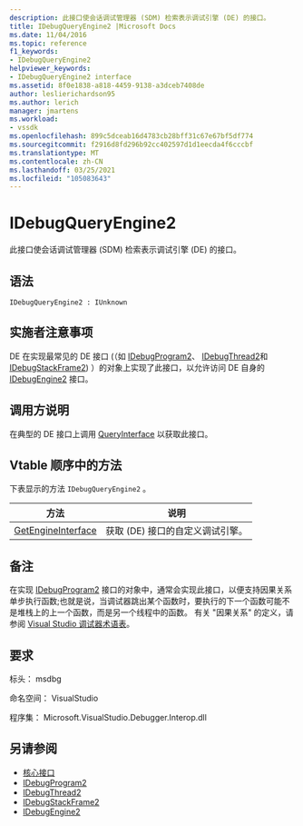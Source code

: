 ```yaml
---
description: 此接口使会话调试管理器 (SDM) 检索表示调试引擎 (DE) 的接口。
title: IDebugQueryEngine2 |Microsoft Docs
ms.date: 11/04/2016
ms.topic: reference
f1_keywords:
- IDebugQueryEngine2
helpviewer_keywords:
- IDebugQueryEngine2 interface
ms.assetid: 8f0e1838-a818-4459-9138-a3dceb7408de
author: leslierichardson95
ms.author: lerich
manager: jmartens
ms.workload:
- vssdk
ms.openlocfilehash: 899c5dceab16d4783cb28bff31c67e67bf5df774
ms.sourcegitcommit: f2916d8fd296b92cc402597d1d1eecda4f6cccbf
ms.translationtype: MT
ms.contentlocale: zh-CN
ms.lasthandoff: 03/25/2021
ms.locfileid: "105083643"
---
```

# <a name="idebugqueryengine2"></a>IDebugQueryEngine2
此接口使会话调试管理器 (SDM) 检索表示调试引擎 (DE) 的接口。

## <a name="syntax"></a>语法

```
IDebugQueryEngine2 : IUnknown
```

## <a name="notes-for-implementers"></a>实施者注意事项
 DE 在实现最常见的 DE 接口 (（如 [IDebugProgram2](../../../extensibility/debugger/reference/idebugprogram2.md)、 [IDebugThread2](../../../extensibility/debugger/reference/idebugthread2.md)和 [IDebugStackFrame2](../../../extensibility/debugger/reference/idebugstackframe2.md)) ）的对象上实现了此接口，以允许访问 DE 自身的 [IDebugEngine2](../../../extensibility/debugger/reference/idebugengine2.md) 接口。

## <a name="notes-for-callers"></a>调用方说明
 在典型的 DE 接口上调用 [QueryInterface](/cpp/atl/queryinterface) 以获取此接口。

## <a name="methods-in-vtable-order"></a>Vtable 顺序中的方法
 下表显示的方法 `IDebugQueryEngine2` 。

|方法|说明|
|------------|-----------------|
|[GetEngineInterface](../../../extensibility/debugger/reference/idebugqueryengine2-getengineinterface.md)|获取 (DE) 接口的自定义调试引擎。|

## <a name="remarks"></a>备注
 在实现 [IDebugProgram2](../../../extensibility/debugger/reference/idebugprogram2.md) 接口的对象中，通常会实现此接口，以便支持因果关系单步执行函数;也就是说，当调试器跳出某个函数时，要执行的下一个函数可能不是堆栈上的上一个函数，而是另一个线程中的函数。 有关 "因果关系" 的定义，请参阅 [Visual Studio 调试器术语表](../../../extensibility/debugger/reference/visual-studio-debugger-glossary.md)。

## <a name="requirements"></a>要求
 标头： msdbg

 命名空间： VisualStudio

 程序集： Microsoft.VisualStudio.Debugger.Interop.dll

## <a name="see-also"></a>另请参阅
- [核心接口](../../../extensibility/debugger/reference/core-interfaces.md)
- [IDebugProgram2](../../../extensibility/debugger/reference/idebugprogram2.md)
- [IDebugThread2](../../../extensibility/debugger/reference/idebugthread2.md)
- [IDebugStackFrame2](../../../extensibility/debugger/reference/idebugstackframe2.md)
- [IDebugEngine2](../../../extensibility/debugger/reference/idebugengine2.md)
